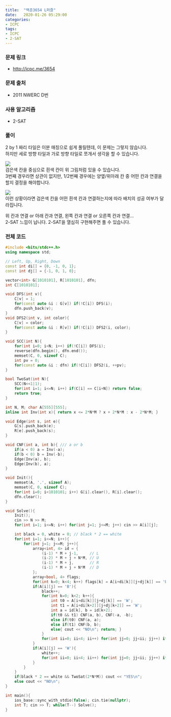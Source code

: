 ```yaml
---
title:  "백준3654 L퍼즐"
date:   2020-01-26 05:29:00
categories:
- ICPC
tags:
- ICPC
- 2-SAT
---
```


### 문제 링크
* http://icpc.me/3654

### 문제 출처
* 2011 NWERC D번

### 사용 알고리즘
* 2-SAT

### 풀이
2 by 1 짜리 타일은 이분 매칭으로 쉽게 풀릴텐데, 이 문제는 그렇지 않습니다.<br>
하지만 세로 방향 타일과 가로 방향 타일로 쪼개서 생각을 할 수 있습니다.

![](https://i.imgur.com/3bFjdFa.png)<br>
검은색 칸을 중심으로 흰색 칸이 위 그림처럼 있을 수 있습니다.<br>
3번째 경우라면 상관이 없지만, 1/2번째 경우에는 양옆/위아래 칸 중 어떤 칸과 연결을 할지 결정을 해야합니다.

![](https://i.imgur.com/AOWjcTE.png)<br>
이런 상황이라면 검은색 칸을 어떤 흰색 칸과 연결하는지에 따라 배치의 성공 여부가 달라집니다.

위 칸과 연결 or 아래 칸과 연결, 왼쪽 칸과 연결 or 오른쪽 칸과 연결...<br>
2-SAT 느낌이 납니다. 2-SAT을 열심히 구현해주면 풀 수 있습니다.

### 전체 코드
```cpp
#include <bits/stdc++.h>
using namespace std;

// Left, Up, Right, Down
const int di[] = {0, -1, 0, 1};
const int dj[] = {-1, 0, 1, 0};

vector<int> G[1010101], R[1010101], dfn;
int C[1010101];

void DFS(int v){
    C[v] = 1;
    for(const auto &i : G[v]) if(!C[i]) DFS(i);
    dfn.push_back(v);
}
void DFS2(int v, int color){
    C[v] = color;
    for(const auto &i : R[v]) if(!C[i]) DFS2(i, color);
}

void SCC(int N){
    for(int i=0; i<N; i++) if(!C[i]) DFS(i);
    reverse(dfn.begin(), dfn.end());
    memset(C, 0, sizeof C);
    int pv = 0;
    for(const auto &i : dfn) if(!C[i]) DFS2(i, ++pv);
}

bool TwoSat(int N){
    SCC(N<<1|1);
    for(int i=1; i<=N; i++) if(C[i] == C[i+N]) return false;
    return true;
}

int N, M; char A[555][555];
inline int Inv(int x){ return x <= 2*N*M ? x + 2*N*M : x - 2*N*M; }

void Edge(int s, int e){
    G[s].push_back(e);
    R[e].push_back(s);
}

void CNF(int a, int b){ /// a or b
    if(a < 0) a = Inv(-a);
    if(b < 0) b = Inv(-b);
    Edge(Inv(a), b);
    Edge(Inv(b), a);
}

void Init(){
    memset(A, '.', sizeof A);
    memset(C, 0, sizeof C);
    for(int i=0; i<1010101; i++) G[i].clear(), R[i].clear();
    dfn.clear();
}

void Solve(){
    Init();
    cin >> N >> M;
    for(int i=1; i<=N; i++) for(int j=1; j<=M; j++) cin >> A[i][j];

    int black = 0, white = 0; // black * 2 == white
    for(int i=1; i<=N; i++){
        for(int j=1; j<=M; j++){
            array<int, 4> id = {
                (i-1) * M + j-1,     // L
                (i-2) * M + j + N*M, // U
                (i-1) * M + j,       // R
                (i-1) * M + j + N*M  // D
            };
            array<bool, 4> flags;
            for(int k=0; k<4; k++) flags[k] = A[i+di[k]][j+dj[k]] == 'B';
            if(A[i][j] == 'B'){
                black++;
                for(int k=0; k<2; k++){
                    int t0 = A[i+di[k]][j+dj[k]] == 'W';
                    int t1 = A[i+di[k+2]][j+dj[k+2]] == 'W';
                    int a = id[k], b = id[k+2];
                    if(t0 && t1) CNF(a, b), CNF(-a, -b);
                    else if(t0) CNF(a, a);
                    else if(t1) CNF(b, b);
                    else{ cout << "NO\n"; return; }
                }
                for(int ii=0; ii<4; ii++) for(int jj=0; jj<ii; jj++) if(flags[ii] && flags[jj]) CNF(id[ii], -id[ii]), CNF(id[jj], -id[jj]);
            }
            if(A[i][j] == 'W'){
                white++;
                for(int ii=0; ii<4; ii++) for(int jj=0; jj<ii; jj++) if(flags[ii] && flags[jj]) CNF(-id[ii], -id[jj]);
            }
        }
    }
    if(black * 2 == white && TwoSat(2*N*M)) cout << "YES\n";
    else cout << "NO\n";
}

int main(){
    ios_base::sync_with_stdio(false); cin.tie(nullptr);
    int T; cin >> T; while(T--) Solve();
}
```
